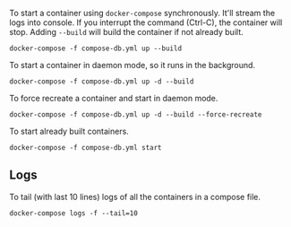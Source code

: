 
To start a container using `docker-compose` synchronously. It'll stream the logs into console. If you interrupt the command (Ctrl-C), the container will stop. Adding `--build` will build the container if not already built.

    docker-compose -f compose-db.yml up --build
    
To start a container in daemon mode, so it runs in the background.

    docker-compose -f compose-db.yml up -d --build
    
To force recreate a container and start in daemon mode.

    docker-compose -f compose-db.yml up -d --build --force-recreate
    
To start already built containers.

    docker-compose -f compose-db.yml start


## Logs

To tail (with last 10 lines) logs of all the containers in a compose file.

    docker-compose logs -f --tail=10
